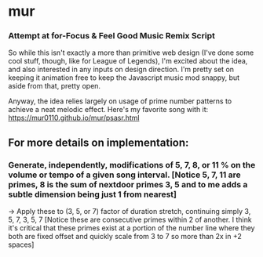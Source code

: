 # mur
### Attempt at for-Focus & Feel Good Music Remix Script


So while this isn't exactly a more than primitive web design (I've done some cool stuff, though, like for League of Legends), I'm excited about the idea, and also interested in any inputs on design direction. I'm pretty set on keeping it animation free to keep the Javascript music mod snappy, but aside from that, pretty open.

Anyway, the idea relies largely on usage of prime number patterns to achieve a neat melodic effect. Here's my favorite song with it: https://mur0110.github.io/mur/psasr.html

## For more details on implementation:

### Generate, independently, modifications of 5, 7, 8, or 11 % on the volume or tempo of a given song interval. [Notice 5, 7, 11 are primes, 8 is the sum of nextdoor primes 3, 5 and to me adds a subtle dimension being just 1 from nearest]

-> Apply these to (3, 5, or 7) factor of duration stretch, continuing simply 3, 5, 7, 3, 5, 7 [Notice these are consecutive primes within 2 of another. I think it's critical that these primes exist at a portion of the number line where they both are fixed offset and quickly scale from 3 to 7 so more than 2x in +2 spaces]

